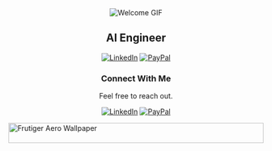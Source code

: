 <div align="center"> <img src="https://web.archive.org/web/20090821130500im_/http://geocities.com/FashionAvenue/Runway/5875/welcome5.gif" alt="Welcome GIF"/> </div>

<h2 align="center"> AI Engineer</h2>

<p align="center">
  <a href="https://www.linkedin.com/in/kevinnkansah"><img src="https://img.shields.io/badge/LinkedIn-0077B5?style=for-the-badge&logo=linkedin&logoColor=white" alt="LinkedIn" /></a>
  <a href="https://www.paypal.com/paypalme/8negus8"><img src="https://img.shields.io/badge/Support_My_Work-00457C?style=for-the-badge&logo=paypal&logoColor=white" alt="PayPal" /></a>
</p>

<h3 align="center">  Connect With Me</h3>

<p align="center">Feel free to reach out.</p>

<p align="center">
  <a href="https://www.linkedin.com/in/kevinnkansah"><img src="https://img.shields.io/badge/LinkedIn-Connect-0077B5?style=for-the-badge&logo=linkedin&logoColor=white" alt="LinkedIn" /></a>
  <a href="https://www.paypal.com/paypalme/8negus8"><img src="https://img.shields.io/badge/PayPal-Support_My_Work-00457C?style=for-the-badge&logo=paypal&logoColor=white" alt="PayPal" /></a>
</p>

<div> <img src="https://wallpapers.com/images/high/surreal-bubbles-fantasy-landscape-eqieq07phnts12io.webp" alt="Frutiger Aero Wallpaper" style="width: 100%; height: 40px;"> </div>
